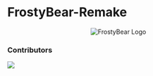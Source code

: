 # FrostyBear-Remake

<p align="center">
  <img src="github/logo.png" alt="FrostyBear Logo" />
</p>

<h3> Contributors </h3>
<p align="start">

<a href="https://github.com/DeliciousBoy/frostybear-remake/graphs/contributors">
  <img src="https://contrib.rocks/image?repo=DeliciousBoy/frostybear-remake" />
</a>
</p>

